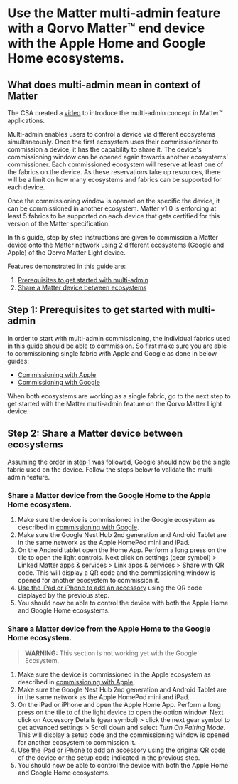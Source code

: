 #  Use the Matter multi-admin feature with a Qorvo Matter&trade; end device with the Apple Home and Google Home ecosystems.

## What does multi-admin mean in context of Matter
The CSA created a [video](https://csa-iot.org/developer-resource/matter-multi-admin-video/) to introduce the multi-admin concept in Matter&trade; applications.

Multi-admin enables users to control a device via different ecosystems simultaneously. Once the first ecosystem uses their commissionioner to commission a device, it has the capability to share it. The device's commissioning window can be opened again towards another ecosystems' commissioner. Each commissioned ecosystem will reserve at least one of the fabrics on the device. As these reservations take up resources, there will be a limit on how many ecosystems and fabrics can be supported for each device.

Once the commissioning window is opened on the specific the device, it can be commissioned in another ecosystem. Matter v1.0 is enforcing at least 5 fabrics to be supported on each device that gets certified for this version of the Matter specification.

In this guide, step by step instructions are given to commission a Matter device onto the Matter network using 2 different ecosystems (Google and Apple) of the Qorvo Matter Light device.

Features demonstrated in this guide are:

1. [Prerequisites to get started with multi-admin](#step-1-prerequisites-to-get-started-with-multi-admin)
2. [Share a Matter device between ecosystems](#step-2-share-a-matter-device-between-ecosystems)


## Step 1: Prerequisites to get started with multi-admin
In order to start with multi-admin commissioning, the individual fabrics used in this guide should be able to commission. So first make sure you are able to commissioning single fabric with Apple and Google as done in below guides:
- [Commissioning with Apple](commissioning_with_apple.md)
- [Commissioning with Google](commissioning_with_google.md)

When both ecosystems are working as a single fabric, go to the next step to get started with the Matter multi-admin feature on the Qorvo Matter Light device.

## Step 2: Share a Matter device between ecosystems
Assuming the order in [step 1](#step-1-prerequisites-to-get-started-with-multifabric) was followed, Google should now be the single fabric used on the device. Follow the steps below to validate the multi-admin feature.

### Share a Matter device from the Google Home to the Apple Home ecosystem.
1. Make sure the device is commissioned in the Google ecosystem as described in [commissioning with Google](commissioning_with_google.md).
2. Make sure the Google Nest Hub 2nd generation and Android Tablet are in the same network as the Apple HomePod mini and iPad.
3. On the Android tablet open the Home App. Perform a long press on the tile to open the light controls. Next click on settings (gear symbol) > Linked Matter apps & services > Link apps & services > Share with QR code. This will display a QR code and the commissioning window is opened for another ecosystem to commission it.
4. [Use the iPad or iPhone to add an accessory](commissioning_with_apple.md) using the QR code displayed by the previous step.
5. You should now be able to control the device with both the Apple Home and Google Home ecosystems.


### Share a Matter device from the Apple Home to the Google Home ecosystem.
> **WARNING:** This section is not working yet with the Google Ecosystem.
1. Make sure the device is commissioned in the Apple ecosystem as described in [commissioning with Apple](commissioning_with_apple.md).
2. Make sure the Google Nest Hub 2nd generation and Android Tablet are in the same network as the Apple HomePod mini and iPad.
3. On the iPad or iPhone and open the Apple Home App. Perform a long press on the tile to of the light device to open the option window. Next click on Accessory Details (gear symbol) > click the next gear symbol to get advanced settings > Scroll down and select _Turn On Pairing Mode_. This will display a setup code and the commissioning window is opened for another ecosystem to commission it.
4. [Use the iPad or iPhone to add an accessory](commissioning_with_apple.md) using the original QR code of the device or the setup code indicated in the previous step.
5. You should now be able to control the device with both the Apple Home and Google Home ecosystems.
